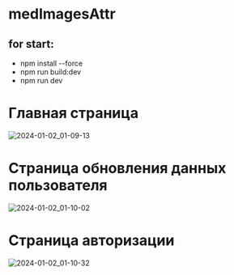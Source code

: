 # medImagesAttr

## for start:
 * npm install --force
 * npm run build:dev
 * npm run dev

# Главная страница
![2024-01-02_01-09-13](https://github.com/webDevArtur/medicine_images_of_melanoma/assets/141954990/eb402d25-0f20-4e01-bd46-19348cf9c161)

# Страница обновления данных пользователя
![2024-01-02_01-10-02](https://github.com/webDevArtur/medicine_images_of_melanoma/assets/141954990/d77e0765-c62b-4a77-893c-e88fd4bdbccb)

# Страница авторизации
![2024-01-02_01-10-32](https://github.com/webDevArtur/medicine_images_of_melanoma/assets/141954990/b0667375-e192-4fce-831a-cc71c376d940)



